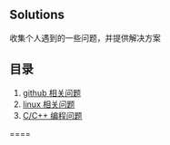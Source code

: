 Solutions
--------
收集个人遇到的一些问题，并提供解决方案

## 目录

1.  [github 相关问题](./github.md)
2.  [linux 相关问题](./linux.md)
3.  [C/C++ 编程问题](./C&C++.md)

====
